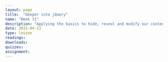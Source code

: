 ```yaml
---
layout: page
title:  "Deeper into jQuery"
name: "Week 11"
description: "Applying the basics to hide, reveal and modify our content dynamically."
date: 2015-04-13
type: lesson
readings: 
downloads: 
quizzes: 
assignment: 
---
```

